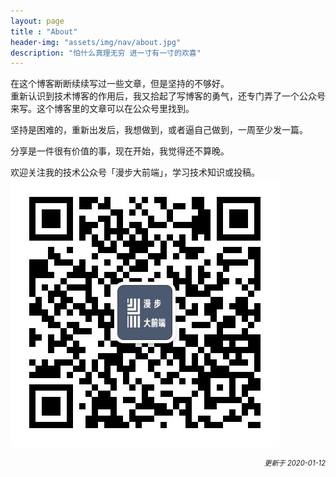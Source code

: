 ```yaml
--- 
layout: page 
title : "About"
header-img: "assets/img/nav/about.jpg" 
description: "怕什么真理无穷 进一寸有一寸的欢喜" 
---
```

在这个博客断断续续写过一些文章，但是坚持的不够好。   
重新认识到技术博客的作用后，我又拾起了写博客的勇气，还专门弄了一个公众号来写。这个博客里的文章可以在公众号里找到。

坚持是困难的，重新出发后，我想做到，或者逼自己做到，一周至少发一篇。

分享是一件很有价值的事，现在开始，我觉得还不算晚。

欢迎关注我的技术公众号「漫步大前端」，学习技术知识或投稿。
![扫码关注「漫步大前端」，学习技术知识或投稿](/assets/img/post/manbudaqianduan.jpg)

<p align="right" style="font-size:80%"><em>更新于 2020-01-12</em></p>